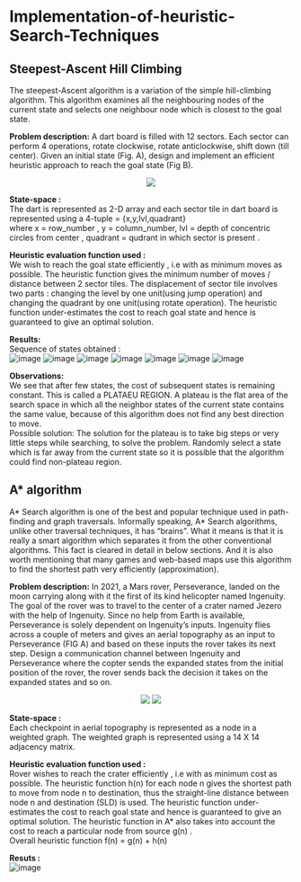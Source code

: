 # Implementation-of-heuristic-Search-Techniques

## Steepest-Ascent Hill Climbing
The steepest-Ascent algorithm is a variation of the simple hill-climbing algorithm. This algorithm examines all the neighbouring nodes of the current state and selects one neighbour node which is closest to the goal state.

**Problem description:** 
A dart board is filled with 12 sectors. Each sector can perform 4 operations, rotate clockwise, rotate
anticlockwise, shift down (till center). Given an initial state (Fig. A), design and implement an efficient
heuristic approach to reach the goal state (Fig B).
<p align="center">
  <img src="https://user-images.githubusercontent.com/66625110/158943403-48ed91cd-abbd-45f6-a05e-cc87160a81f8.png">
</p>

**State-space :** </br>
The dart is represented as 2-D array and each sector tile in dart board is represented using a 4-tuple = {x,y,lvl,quadrant} </br>
where x = row_number , y = column_number, lvl = depth of concentric circles from center , quadrant = qudrant in which sector is present .

**Heuristic evaluation function used :** </br>
We wish to reach the goal state efficiently , i.e with as minimum moves as possible. The heuristic function gives the minimum number of moves / distance between 2 sector tiles. The displacement of sector tile involves two parts : changing the level by one unit(using jump operation) and changing the quadrant by one unit(using rotate operation). The heuristic function under-estimates the cost to reach goal state and hence is guaranteed to give an optimal solution.

**Results:** </br>
Sequence of states obtained : </br>
![image](https://user-images.githubusercontent.com/66625110/158945026-5086f404-f2c8-43a5-b6de-66925b50d2b9.png)   ![image](https://user-images.githubusercontent.com/66625110/158945070-a215c4f5-3f70-4f3f-a62d-9314b624dcc5.png) ![image](https://user-images.githubusercontent.com/66625110/158945180-b65c2611-7462-410d-9e94-66cb795f347b.png) ![image](https://user-images.githubusercontent.com/66625110/158945286-7ce4466b-7846-4d38-9f40-903e4fbe1464.png)
![image](https://user-images.githubusercontent.com/66625110/158945336-4cebbf23-307e-4360-be9d-2e2c41d6b868.png)
![image](https://user-images.githubusercontent.com/66625110/158945352-8ec24531-7e02-4dee-a53e-ac5e45984d67.png)
![image](https://user-images.githubusercontent.com/66625110/158945353-ca625b5a-8fc9-45fa-a28c-012a6f28c29a.png)

**Observations:**</br>
We see that after few states, the cost of subsequent states is remaining constant. This is called a PLATAEU REGION. A plateau is the flat area of the search space in which all the neighbor states of the current state contains the same value, because of this algorithm does not find any best direction to move. </br>
Possible solution: The solution for the plateau is to take big steps or very little steps while searching, to solve the problem. Randomly select a state which is far away from the current state so it is possible that the algorithm could find non-plateau region.


## A* algorithm

A* Search algorithm is one of the best and popular technique used in path-finding and graph traversals. Informally speaking, A* Search algorithms, unlike other traversal techniques, it has “brains”. What it means is that it is really a smart algorithm which separates it from the other conventional algorithms. This fact is cleared in detail in below sections. 
And it is also worth mentioning that many games and web-based maps use this algorithm to find the shortest path very efficiently (approximation). 

**Problem description:** 
In 2021, a Mars rover, Perseverance, landed on the moon carrying along with it the first of its kind
helicopter named Ingenuity. The goal of the rover was to travel to the center of a crater named Jezero
with the help of Ingenuity. Since no help from Earth is available, Perseverance is solely dependent on
Ingenuity’s inputs. Ingenuity flies across a couple of meters and gives an aerial topography as an input to
Perseverance (FIG A) and based on these inputs the rover takes its next step. Design a communication
channel between Ingenuity and Perseverance where the copter sends the expanded states from the
initial position of the rover, the rover sends back the decision it takes on the expanded states and so on.
<p align="center">
  <img src="https://user-images.githubusercontent.com/66625110/158946135-9cfd3654-d613-4d24-b805-0b33442c10dd.png">
  <img src="https://user-images.githubusercontent.com/66625110/159467947-448dddbc-80ed-40e0-bb86-e10e0a620f1e.png">

</p>

**State-space :** </br>
Each checkpoint in aerial topography is represented as a node in a weighted graph. The weighted graph is represented using a 14 X 14 adjacency matrix.

**Heuristic evaluation function used :** </br>
Rover wishes to reach the crater efficiently , i.e with as minimum cost as possible. The heuristic function h(n) for each node n gives the shortest path to move from node n to destination, thus the straight-line distance between node n and destination (SLD) is used. The heuristic function under-estimates the cost to reach goal state and hence is guaranteed to give an optimal solution. The heuristic function in A* also takes into account the cost to reach a particular node from source g(n) . </br>
       Overall heuristic function f(n) = g(n) + h(n)

**Resuts :** </br>
![image](https://user-images.githubusercontent.com/66625110/159468300-ccde6477-edd1-4cd0-a9df-fb746f1912d5.png)
